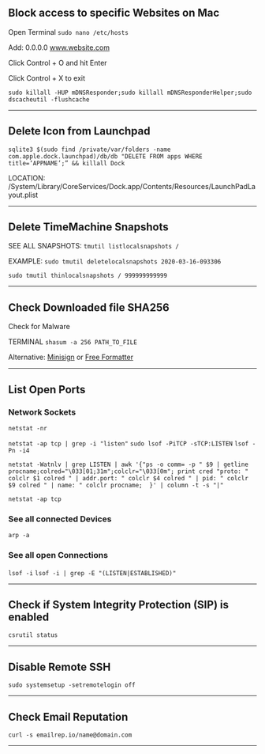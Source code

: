 ## Block access to specific Websites on Mac

Open Terminal
```sudo nano /etc/hosts```

Add:
0.0.0.0    www.website.com

Click Control + O and hit Enter

Click Control + X to exit

```sudo killall -HUP mDNSResponder;sudo killall mDNSResponderHelper;sudo dscacheutil -flushcache```

*****

## Delete Icon from Launchpad

```sqlite3 $(sudo find /private/var/folders -name com.apple.dock.launchpad)/db/db "DELETE FROM apps WHERE title=‘APPNAME’;” && killall Dock```

LOCATION:
/System/Library/CoreServices/Dock.app/Contents/Resources/LaunchPadLayout.plist

*****

## Delete TimeMachine Snapshots

SEE ALL SNAPSHOTS:
```tmutil listlocalsnapshots /```

EXAMPLE:
```sudo tmutil deletelocalsnapshots 2020-03-16-093306```

```sudo tmutil thinlocalsnapshots / 999999999999```

*****

## Check Downloaded file SHA256
Check for Malware

TERMINAL
```shasum -a 256 PATH_TO_FILE```

Alternative: [Minisign](https://jedisct1.github.io/minisign/) or [Free Formatter](https://www.freeformatter.com/)

*****

## List Open Ports
### Network Sockets

```netstat -nr```

```netstat -ap tcp | grep -i "listen"```
```sudo lsof -PiTCP -sTCP:LISTEN```
```lsof -Pn -i4```

```netstat -Watnlv | grep LISTEN | awk '{"ps -o comm= -p " $9 | getline procname;colred="\033[01;31m";colclr="\033[0m"; print cred "proto: " colclr $1 colred " | addr.port: " colclr $4 colred " | pid: " colclr $9 colred " | name: " colclr procname;  }' | column -t -s "|"```

```netstat -ap tcp```

### See all connected Devices

```arp -a```

### See all open Connections

```lsof -i```
```lsof -i | grep -E "(LISTEN|ESTABLISHED)"```

*****

## Check if System Integrity Protection (SIP) is enabled

```csrutil status```

*****

## Disable Remote SSH

```sudo systemsetup -setremotelogin off```

*****

## Check Email Reputation

```curl -s emailrep.io/name@domain.com```

*****

